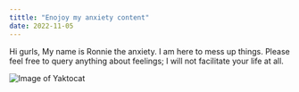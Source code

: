 ```yaml
---
tittle: "Enojoy my anxiety content"
date: 2022-11-05
---
```

Hi gurls, My name is Ronnie the anxiety. I am here to mess up things. Please feel free to query anything about feelings; I will not facilitate your life at all.

![Image of Yaktocat](https://octodex.github.com/images/yaktocat.png)
